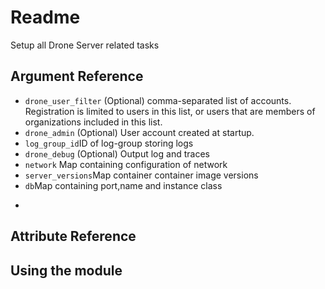 # Readme

Setup all Drone Server related tasks

## Argument Reference

 * ```drone_user_filter``` (Optional) comma-separated list of accounts. Registration is limited to users in this list, or users that are members of organizations included in this list.
 * ```drone_admin``` (Optional) User account created at startup.
 * ```log_group_id```ID of log-group storing logs 
 * ```drone_debug``` (Optional) Output log and traces
 * ```network``` Map containing configuration of network
 * ```server_versions```Map container container image versions 
 * ```db```Map containing port,name and instance class 
 * ```
## Attribute Reference

## Using the module